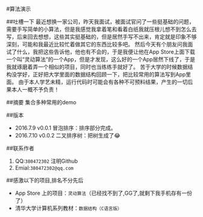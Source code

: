 #算法演示

##吐槽一下
    最近想换一家公司，昨天我面试，被面试官问了一些挺基础的问题，需要手写简单的小算法，但是我感觉我拿着笔和看着白纸我就压根儿想不到怎么去写，后来回去想想，这些其实挺基础的，但是居然手写不出来，肯定就是印象不够深刻，可能和我最近比较忙着做其它的东西比较多吧。
    然后今天有个朋友问我面试了什么，我把这些告诉他，他也有不会的，于是我便让他在App Store上面下载一个叫“灵动算法”的一个App，但是才发现，这么好的一个App居然下线了，于是我就琢磨着弄一个相似的项目，同时也当练练手就好了。
    苦于大学的时候数据结构没学好，正好把大学里面的数据结构回顾一下，把比较常用的算法写到App里面。
    由于本人学艺未精，运行代码时可能会有各种不可预料结果，产生的一切后果本人一概不予负责！

##摘要
集合多种常用的demo

##版本
- 2016.7.9 v0.0.1     冒泡排序：排序部分完成。
- 2016.7.10 v0.0.2    二叉排序树：把树生成了😂

##联系作者
1. QQ:`380472302` 注明Github
2. Emial:`380472302@qq.com`

##感激以下的项目,排名不分先后
- App Store 上的项目：`灵动算法`（已经找不到了,GG了,就剩下我手机存有一份了）
- 清华大学计算机系列教材：`数据结构（C语言版）`

